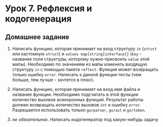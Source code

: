 # Урок 7. Рефлексия и кодогенерация

## Домашнее задание

1. Написать функцию, которая принимает на вход структуру `in` (`struct` или кастомную `struct`) и `values map[string]interface{}` (`key` - название поля структуры, которому нужно присвоить `value` этой мапы). Необходимо по значениям из мапы изменить входящую структуру `in` с помощью пакета `reflect`. Функция может возвращать только ошибку `error`. Написать к данной функции тесты (чем больше, тем лучше - зачтется в плюс).

2. Написать функцию, которая принимает на вход имя файла и название функции. Необходимо подсчитать в этой функции количество вызовов асинхронных функций. Результат работы должен возвращать количество вызовов `int` и ошибку `error`. Разрешается использовать только `go/parser`, `go/ast` и `go/token`.

3. *не обязательное*. Написать кодогенератор под какую-нибудь задачу
